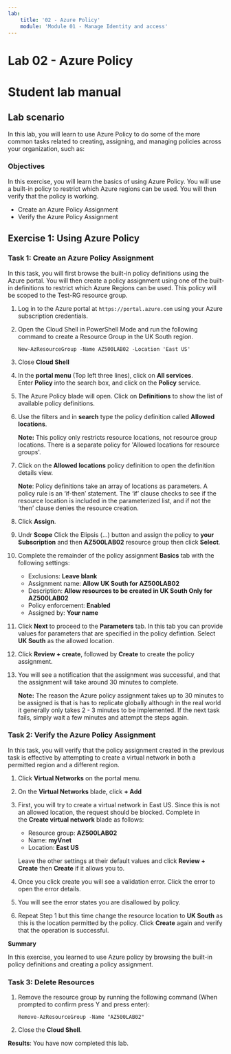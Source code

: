 ```yaml
---
lab:
    title: '02 - Azure Policy'
    module: 'Module 01 - Manage Identity and access'
---
```


# Lab 02 - Azure Policy

# Student lab manual

## Lab scenario

In this lab, you will learn to use Azure Policy to do some of the more common tasks related to creating, assigning, and managing policies across your organization, such as:


### Objectives
In this exercise, you will learn the basics of using Azure Policy. You will use a built-in policy to restrict which Azure regions can be used. You will then verify that the policy is working.

- Create an Azure Policy Assignment
- Verify the Azure Policy Assignment

## Exercise 1: Using Azure Policy


### Task 1: Create an Azure Policy Assignment

In this task, you will first browse the built-in policy definitions using the Azure portal. You will then create a policy assignment using one of the built-in definitions to restrict which Azure Regions can be used. This policy will be scoped to the Test-RG resource group.

1.  Log in to the Azure portal at `https://portal.azure.com` using your Azure subscription credentials.

1.  Open the Cloud Shell in PowerShell Mode and run the following command to create a Resource Group in the UK South region.

    ```
    New-AzResourceGroup -Name AZ500LAB02 -Location 'East US'
    ```
1. Close **Cloud Shell**

1.  In the **portal menu** (Top left three lines), click on **All services**. Enter **Policy** into the search box, and click on the **Policy** service.

1.  The Azure Policy blade will open. Click on **Definitions** to show the list of available policy definitions.



1.  Use the filters and in **search** type the policy definition called **Allowed locations**.

  
    **Note:** This policy only restricts resource locations, not resource group locations. There is a separate policy for 'Allowed locations for resource groups'.


1.  Click on the **Allowed locations** policy definition to open the definition details view. 

    **Note**: Policy definitions take an array of locations as parameters. A policy rule is an ‘if-then’ statement. The ‘if’ clause checks to see if the resource location is included in the parameterized list, and if not the ‘then’ clause denies the resource creation.

  
1.  Click **Assign**.

 
1.  Undr **Scope** Click the Elipsis (...) button and assign the policy to **your Subscription** and then **AZ500LAB02** resource group then click **Select**.

 
1.  Complete the remainder of the policy assignment **Basics** tab with the following settings:

    -   Exclusions: **Leave blank**
    -   Assignment name: **Allow UK South for AZ500LAB02**
    -   Description: **Allow resources to be created in UK South Only for AZ500LAB02**
    -   Policy enforcement: **Enabled**
    -   Assigned by: **Your name**

1.  Click **Next** to proceed to the **Parameters** tab. In this tab you can  provide values for parameters that are specified in the policy defintion. Select **UK South** as the allowed location.

1.  Click **Review + create**, followed by **Create** to create the policy assignment. 

1.  You will see a notification that the assignment was successful, and that the assignment will take around 30 minutes to complete.

    **Note:** The reason the Azure policy assignment takes up to 30 minutes to be assigned is that is has to replicate globally although in the real world it generally only takes 2 - 3 minutes to be implemented.  If the next task fails, simply wait a few minutes and attempt the steps again.

### Task 2: Verify the Azure Policy Assignment

In this task, you will verify that the policy assignment created in the previous task is effective by attempting to create a virtual network in both a permitted region and a different region.

1.  Click **Virtual Networks** on the portal menu.

1.  On the **Virtual Networks** blade, click **+ Add**
1.  First, you will try to create a virtual network in East US. Since this is not an allowed location, the request should be blocked. Complete in the **Create virtual network** blade as follows:

    -   Resource group: **AZ500LAB02**
    -   Name: **myVnet**
    -   Location: **East US**

    Leave the other settings at their default values and click **Review + Create** then **Create** if it allows you to.

1.  Once you click create you will see a validation error. Click the error to open the error details.


1.  You will see the error states you are disallowed by policy.


1.  Repeat Step 1 but this time change the resource location to **UK South** as this is the location permitted by the policy. Click **Create** again and verify that the operation is successful.

**Summary**

In this exercise, you learned to use Azure policy by browsing the built-in policy definitions and creating a policy assignment.

### Task 3: Delete Resources

1.  Remove the resource group by running the following command (When prompted to confirm press Y and press enter):
  
    ```
    Remove-AzResourceGroup -Name "AZ500LAB02"
    ```

1.  Close the **Cloud Shell**. 

**Results**: You have now completed this lab.